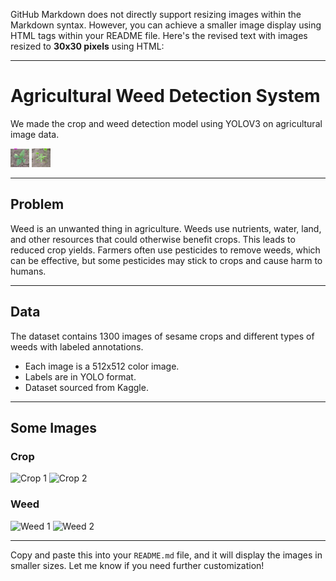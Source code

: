 GitHub Markdown does not directly support resizing images within the Markdown syntax. However, you can achieve a smaller image display using HTML tags within your README file. Here's the revised text with images resized to **30x30 pixels** using HTML:

---

# **Agricultural Weed Detection System**  
We made the crop and weed detection model using YOLOV3 on agricultural image data.

<img src="https://github.com/RathanGP/Agricultural_Weed_Detection_System/blob/main/performing_detection/data/detection/detection.jpg" alt="Detection" width="30" height="30">
<img src="https://github.com/RathanGP/Agricultural_Weed_Detection_System/blob/main/performing_detection/data/detection/detection_1.jpeg" alt="Detection 1" width="30" height="30">

---

## **Problem**  
Weed is an unwanted thing in agriculture. Weeds use nutrients, water, land, and other resources that could otherwise benefit crops. This leads to reduced crop yields. Farmers often use pesticides to remove weeds, which can be effective, but some pesticides may stick to crops and cause harm to humans.

---

## **Data**  
The dataset contains 1300 images of sesame crops and different types of weeds with labeled annotations.  
- Each image is a 512x512 color image.  
- Labels are in YOLO format.  
- Dataset sourced from Kaggle.

---

## **Some Images**

### **Crop**  
<img src="https://www.googleapis.com/download/storage/v1/b/kaggle-user-content/o/inbox%2F3745280%2Fdd84e10cd56c74516656e1fee2742763%2Ftal_55.jpeg?generation=1589438968788391&alt=media" alt="Crop 1" width="30" height="30">  
<img src="https://www.googleapis.com/download/storage/v1/b/kaggle-user-content/o/inbox%2F3745280%2Fbf8669472ca779a36fbd992c6ee80b9b%2Ftal_44.jpeg?generation=1589438975110310&alt=media" alt="Crop 2" width="30" height="30">

### **Weed**  
<img src="https://www.googleapis.com/download/storage/v1/b/kaggle-user-content/o/inbox%2F3745280%2F223e1ae1bc2b2d976ccf79685bb5ef24%2Fimage_359.jpeg?generation=1589439154681622&alt=media" alt="Weed 1" width="30" height="30">  
<img src="https://www.googleapis.com/download/storage/v1/b/kaggle-user-content/o/inbox%2F3745280%2Fec12dbafbf4b5b6e1b46cc1a47e95147%2Fimage_528.jpeg?generation=1589439166010189&alt=media" alt="Weed 2" width="30" height="30">

---

Copy and paste this into your `README.md` file, and it will display the images in smaller sizes. Let me know if you need further customization!
